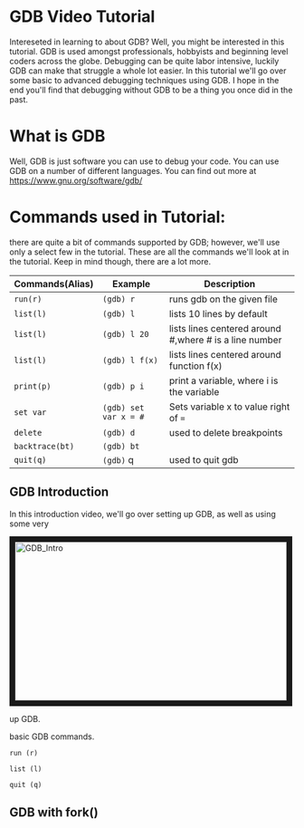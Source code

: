 # GDB Video Tutorial

Intereseted in learning to about GDB? 
Well, you might be interested in this tutorial.
GDB is used amongst professionals, hobbyists and beginning level coders across the globe.
Debugging can be quite labor intensive, luckily GDB can make that struggle a whole lot easier.
In this tutorial we'll go over some basic to advanced debugging techniques using GDB.
I hope in the end you'll find that debugging without GDB to be a thing you once did in the past.

What is GDB
====
Well, GDB is just software you can use to debug your code.
You can use GDB on a number of different languages. 
You can find out more at https://www.gnu.org/software/gdb/

Commands used in Tutorial:
===
there are quite a bit of commands supported by GDB;
 however, we'll use only a select few in the tutorial.
These are all the commands we'll look at in the tutorial.
Keep in mind though, there are a lot more.

| Commands(Alias)| Example | Description |
|-----------|--------------|----------------------------|
| `run(r)`  | `(gdb) r`    | runs gdb on the given file |
| `list(l)` | `(gdb) l`    | lists 10 lines by default  |
| `list(l)` | `(gdb) l 20` | lists lines centered around #,where # is a line number |
| `list(l)` | `(gdb) l f(x)`| lists lines centered around function f(x)|
| `print(p)`| `(gdb) p i ` | print a variable, where i is the variable|
| `set var` | `(gdb) set var x = #` | Sets variable x to value right of `=`|
| `delete` | `(gdb) d `| used to delete breakpoints|
| `backtrace(bt)`| `(gdb) bt` | |outputs summary of calls to current location|
| `quit(q)` | `(gdb)` q | used to quit gdb|


GDB Introduction
----------------
In this introduction video, we'll go over setting up GDB, as well as using some very

<a href="https://www.youtube.com/watch?v=ufHO5rV3E24" target="_blank"><img src="https://i.ytimg.com/vi/ufHO5rV3E24/1.jpg?time=1426804289907" 
alt="GDB_Intro" width="480" height="280" border="10" /></a>


up GDB.

basic GDB commands.



`run (r)`

`list (l)`

`quit (q)`



GDB with fork()
---------------

